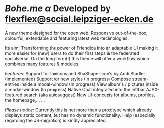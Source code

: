 *Bohe.me &alpha;*
Developed by flexflex@social.leipziger-ecken.de
====

A new theme designed for the open web: Responsive out-of-the-box, colourful, extendable and featuring latest web-technologies.

Its aim: Transforming the power of Friendica into an adaptable UI making it more easier for (new) users to do their first steps in the federated socialverse. On the long-term(!) this theme will offer a workflow which combines many features & modules.

*Features:*
Support for Ionicons and ShaShape-Icon's by Andi Stadler (Implemented)
Support for new styles (In progress)
Compose stream-entries inside a modal-window (In progress)
View album's / pictures inside a modal-window (In progress)
Native Chat integrated into the leftbar
AJAX-featured search (aka autosuggest)
New UI-concepts for albums, profiles, the homepage,...
...

*Please notice:* Currently this is not more than a prototype which already displays static content, but has no dynamic functionality. Help (especially regarding the JS-migration) is kindly appreciated.
